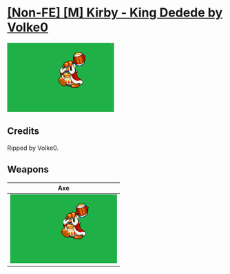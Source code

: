 # [\[Non-FE\] \[M\] Kirby - King Dedede by Volke0](./)
 

<img src="./3.%20Axe/Axe_000.png" alt="[Non-FE] [M] Kirby - King Dedede by Volke0 standing" />

## Credits

Ripped by Volke0.

## Weapons
 

|Axe |
|  :---: |
| <img alt="Axe animation" src="./3.%20Axe/Axe.gif" /> |

